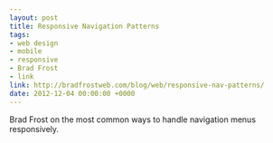 ```yaml
---
layout: post
title: Responsive Navigation Patterns
tags:
- web design
- mobile
- responsive
- Brad Frost
- link
link: http://bradfrostweb.com/blog/web/responsive-nav-patterns/
date: 2012-12-04 00:00:00 +0000
---
```


Brad Frost on the most common ways to handle navigation menus responsively.